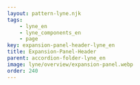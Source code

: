 ```yaml
---
layout: pattern-lyne.njk
tags: 
    - lyne_en
    - lyne_components_en
    - page
key: expansion-panel-header-lyne_en
title: Expansion-Panel-Header
parent: accordion-folder-lyne_en
image: lyne/overview/expansion-panel.webp
order: 240
---
```

